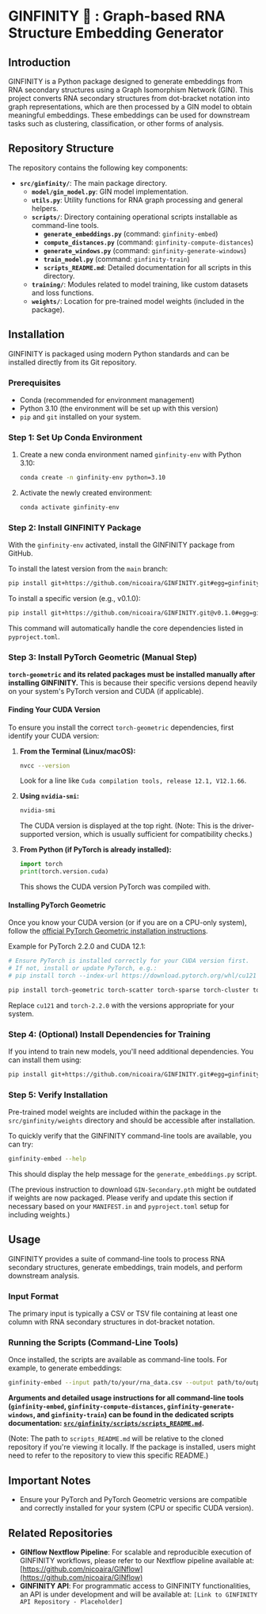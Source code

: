 # GINFINITY 🚀 : Graph-based RNA Structure Embedding Generator

## Introduction
GINFINITY is a Python package designed to generate embeddings from RNA secondary structures using a Graph Isomorphism Network (GIN). This project converts RNA secondary structures from dot-bracket notation into graph representations, which are then processed by a GIN model to obtain meaningful embeddings. These embeddings can be used for downstream tasks such as clustering, classification, or other forms of analysis.

## Repository Structure
The repository contains the following key components:

- **`src/ginfinity/`**: The main package directory.
  - **`model/gin_model.py`**: GIN model implementation.
  - **`utils.py`**: Utility functions for RNA graph processing and general helpers.
  - **`scripts/`**: Directory containing operational scripts installable as command-line tools.
    - **`generate_embeddings.py`** (command: `ginfinity-embed`)
    - **`compute_distances.py`** (command: `ginfinity-compute-distances`)
    - **`generate_windows.py`** (command: `ginfinity-generate-windows`)
    - **`train_model.py`** (command: `ginfinity-train`)
    - **`scripts_README.md`**: Detailed documentation for all scripts in this directory.
  - **`training/`**: Modules related to model training, like custom datasets and loss functions.
  - **`weights/`**: Location for pre-trained model weights (included in the package).

## Installation

GINFINITY is packaged using modern Python standards and can be installed directly from its Git repository.

### Prerequisites
- Conda (recommended for environment management)
- Python 3.10 (the environment will be set up with this version)
- `pip` and `git` installed on your system.

### Step 1: Set Up Conda Environment

1.  Create a new conda environment named `ginfinity-env` with Python 3.10:
    ```sh
    conda create -n ginfinity-env python=3.10
    ```
2.  Activate the newly created environment:
    ```sh
    conda activate ginfinity-env
    ```

### Step 2: Install GINFINITY Package

With the `ginfinity-env` activated, install the GINFINITY package from GitHub.

To install the latest version from the `main` branch:
```sh
pip install git+https://github.com/nicoaira/GINFINITY.git#egg=ginfinity
```
To install a specific version (e.g., v0.1.0):
```sh
pip install git+https://github.com/nicoaira/GINFINITY.git@v0.1.0#egg=ginfinity
```
This command will automatically handle the core dependencies listed in `pyproject.toml`.

### Step 3: Install PyTorch Geometric (Manual Step)

**`torch-geometric` and its related packages must be installed manually after installing GINFINITY.** This is because their specific versions depend heavily on your system's PyTorch version and CUDA (if applicable).

#### Finding Your CUDA Version
To ensure you install the correct `torch-geometric` dependencies, first identify your CUDA version:

1.  **From the Terminal (Linux/macOS):**
    ```bash
    nvcc --version
    ```
    Look for a line like `Cuda compilation tools, release 12.1, V12.1.66`.

2.  **Using `nvidia-smi`:**
    ```bash
    nvidia-smi
    ```
    The CUDA version is displayed at the top right. (Note: This is the driver-supported version, which is usually sufficient for compatibility checks.)

3.  **From Python (if PyTorch is already installed):**
    ```python
    import torch
    print(torch.version.cuda)
    ```
    This shows the CUDA version PyTorch was compiled with.

#### Installing PyTorch Geometric
Once you know your CUDA version (or if you are on a CPU-only system), follow the [official PyTorch Geometric installation instructions](https://pytorch-geometric.readthedocs.io/en/latest/install/installation.html).

Example for PyTorch 2.2.0 and CUDA 12.1:
```bash
# Ensure PyTorch is installed correctly for your CUDA version first.
# If not, install or update PyTorch, e.g.:
# pip install torch --index-url https://download.pytorch.org/whl/cu121

pip install torch-geometric torch-scatter torch-sparse torch-cluster torch-spline-conv -f https://data.pyg.org/whl/torch-2.2.0+cu121.html
```
Replace `cu121` and `torch-2.2.0` with the versions appropriate for your system.

### Step 4: (Optional) Install Dependencies for Training
If you intend to train new models, you'll need additional dependencies. You can install them using:
```sh
pip install git+https://github.com/nicoaira/GINFINITY.git#egg=ginfinity[train]
```

### Step 5: Verify Installation
Pre-trained model weights are included within the package in the `src/ginfinity/weights` directory and should be accessible after installation. 

To quickly verify that the GINFINITY command-line tools are available, you can try:
```sh
ginfinity-embed --help
```
This should display the help message for the `generate_embeddings.py` script.

(The previous instruction to download `GIN-Secondary.pth` might be outdated if weights are now packaged. Please verify and update this section if necessary based on your `MANIFEST.in` and `pyproject.toml` setup for including weights.)

## Usage
GINFINITY provides a suite of command-line tools to process RNA secondary structures, generate embeddings, train models, and perform downstream analysis.

### Input Format
The primary input is typically a CSV or TSV file containing at least one column with RNA secondary structures in dot-bracket notation.

### Running the Scripts (Command-Line Tools)
Once installed, the scripts are available as command-line tools. For example, to generate embeddings:

```sh
ginfinity-embed --input path/to/your/rna_data.csv --output path/to/output_embeddings.tsv --model-path path/to/your/model.pth --id-column your_id_col --structure-column-name rna_structure_col
```

**Arguments and detailed usage instructions for all command-line tools (`ginfinity-embed`, `ginfinity-compute-distances`, `ginfinity-generate-windows`, and `ginfinity-train`) can be found in the dedicated scripts documentation: [`src/ginfinity/scripts/scripts_README.md`](src/ginfinity/scripts/scripts_README.md).**

(Note: The path to `scripts_README.md` will be relative to the cloned repository if you're viewing it locally. If the package is installed, users might need to refer to the repository to view this specific README.)

## Important Notes
- Ensure your PyTorch and PyTorch Geometric versions are compatible and correctly installed for your system (CPU or specific CUDA version).

## Related Repositories

- **GINflow Nextflow Pipeline**: For scalable and reproducible execution of GINFINITY workflows, please refer to our Nextflow pipeline available at: [https://github.com/nicoaira/GINflow](https://github.com/nicoaira/GINflow)
- **GINFINITY API**: For programmatic access to GINFINITY functionalities, an API is under development and will be available at: `[Link to GINFINITY API Repository - Placeholder]`
